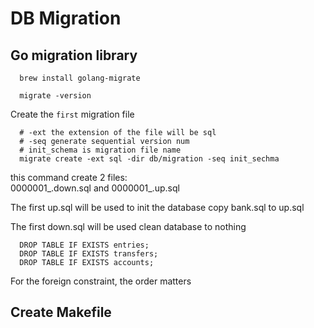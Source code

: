 # DB Migration


## Go migration library

```
  brew install golang-migrate

  migrate -version
```

Create the `first` migration file 
```
  # -ext the extension of the file will be sql
  # -seq generate sequential version num
  # init_schema is migration file name 
  migrate create -ext sql -dir db/migration -seq init_sechma
```
this command create 2 files:  
0000001_<filename>.down.sql and  0000001_<filename>.up.sql

The first up.sql will be used to init the database
copy bank.sql to up.sql


The first down.sql will be used clean database to nothing
```
  DROP TABLE IF EXISTS entries;
  DROP TABLE IF EXISTS transfers;
  DROP TABLE IF EXISTS accounts;
```
For the foreign constraint, the order matters

## Create Makefile


